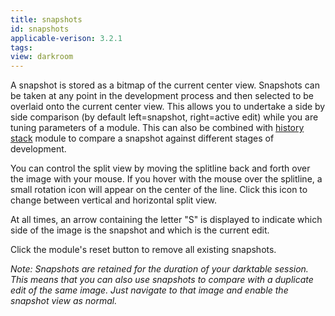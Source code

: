 ```yaml
---
title: snapshots
id: snapshots
applicable-verison: 3.2.1
tags: 
view: darkroom
---
```


A snapshot is stored as a bitmap of the current center view. Snapshots can be taken at any point in the development process and then selected to be overlaid onto the current center view. This allows you to undertake a side by side comparison (by default left=snapshot, right=active edit) while you are tuning parameters of a module. This can also be combined with [history stack](./history-stack.md) module to compare a snapshot against different stages of development. 

You can control the split view by moving the splitline back and forth over the image with your mouse. If you hover with the mouse over the splitline, a small rotation icon will appear on the center of the line. Click this icon to change between vertical and horizontal split view. 

At all times, an arrow containing the letter "S" is displayed to indicate which side of the image is the snapshot and which is the current edit.

Click the module's reset button to remove all existing snapshots.

_Note: Snapshots are retained for the duration of your darktable session. This means that you can also use snapshots to compare with a duplicate edit of the same image. Just navigate to that image and enable the snapshot view as normal._
